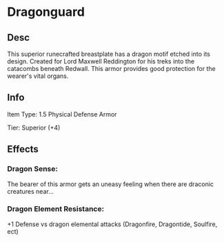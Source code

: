 # Dragonguard

## Desc

This superior runecrafted breastplate has a dragon motif etched into its design. Created for Lord Maxwell Reddington for his treks into the catacombs beneath Redwall. This armor provides good protection for the wearer's vital organs.

## Info

Item Type: 1.5 Physical Defense Armor

Tier: Superior (+4)

## Effects

### Dragon Sense:

The bearer of this armor gets an uneasy feeling when there are draconic creatures near…

### Dragon Element Resistance:

+1 Defense vs dragon elemental attacks (Dragonfire, Dragontide, Soulfire, ect)
